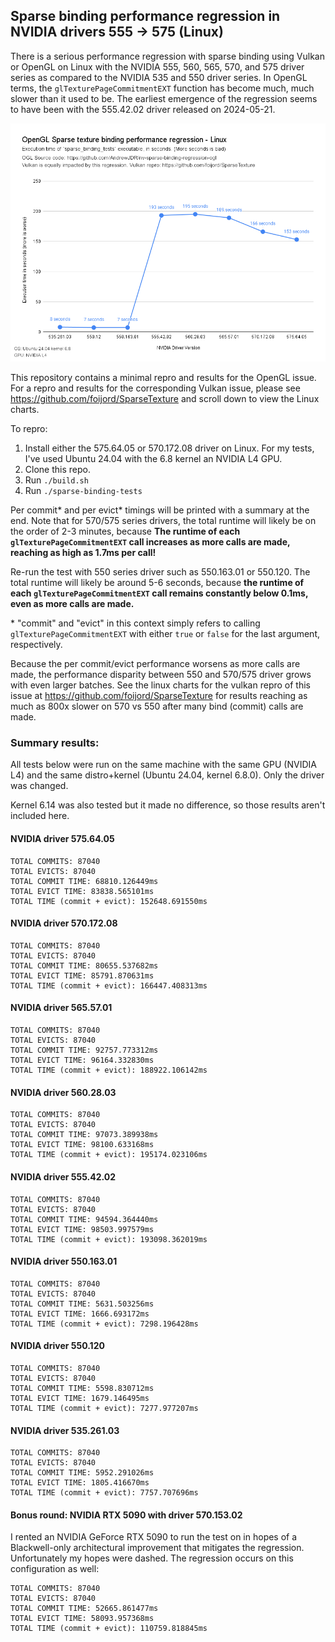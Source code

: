 ## Sparse binding performance regression in NVIDIA drivers 555 -> 575 (Linux)

There is a serious performance regression with sparse binding using Vulkan or OpenGL on Linux with the NVIDIA 555, 560, 565, 570, and 575 driver series as compared to the NVIDIA 535 and 550 driver series. In OpenGL terms, the `glTexturePageCommitmentEXT` function has become much, much slower than it used to be. The earliest emergence of the regression seems to have been with the 555.42.02 driver released on 2024-05-21.

![Results Chart](chart.png "Results Chart")

This repository contains a minimal repro and results for the OpenGL issue. For a repro and results for the corresponding Vulkan issue, please see https://github.com/foijord/SparseTexture and scroll down to view the Linux charts.

To repro:
1. Install either the 575.64.05 or 570.172.08 driver on Linux. For my tests, I've used Ubuntu 24.04 with the 6.8 kernel an NVIDIA L4 GPU.
2. Clone this repo.
3. Run `./build.sh`
4. Run `./sparse-binding-tests`

Per commit\* and per evict\* timings will be printed with a summary at the end. Note that for 570/575 series drivers, the total runtime will likely be on the order of 2-3 minutes, because **The runtime of each `glTexturePageCommitmentEXT` call increases as more calls are made, reaching as high as 1.7ms per call!**

Re-run the test with 550 series driver such as 550.163.01 or 550.120. The total runtime will likely be around 5-6 seconds, because **the runtime of each `glTexturePageCommitmentEXT` call remains constantly below 0.1ms, even as more calls are made.**

\* "commit" and "evict" in this context simply refers to calling `glTexturePageCommitmentEXT` with either `true` or `false` for the last argument, respectively.

Because the per commit/evict performance worsens as more calls are made, the performance disparity between 550 and 570/575 driver grows with even larger batches. See the linux charts for the vulkan repro of this issue at https://github.com/foijord/SparseTexture for results reaching as much as 800x slower on 570 vs 550 after many bind (commit) calls are made.

### Summary results:

All tests below were run on the same machine with the same GPU (NVIDIA L4) and the same distro+kernel (Ubuntu 24.04, kernel 6.8.0). Only the driver was changed.

Kernel 6.14 was also tested but it made no difference, so those results aren't included here.

#### NVIDIA driver 575.64.05
```
TOTAL COMMITS: 87040
TOTAL EVICTS: 87040
TOTAL COMMIT TIME: 68810.126449ms
TOTAL EVICT TIME: 83838.565101ms
TOTAL TIME (commit + evict): 152648.691550ms
```

#### NVIDIA driver 570.172.08
```
TOTAL COMMITS: 87040
TOTAL EVICTS: 87040
TOTAL COMMIT TIME: 80655.537682ms
TOTAL EVICT TIME: 85791.870631ms
TOTAL TIME (commit + evict): 166447.408313ms
```

#### NVIDIA driver 565.57.01
```
TOTAL COMMITS: 87040
TOTAL EVICTS: 87040
TOTAL COMMIT TIME: 92757.773312ms
TOTAL EVICT TIME: 96164.332830ms
TOTAL TIME (commit + evict): 188922.106142ms
```

#### NVIDIA driver 560.28.03
```
TOTAL COMMITS: 87040
TOTAL EVICTS: 87040
TOTAL COMMIT TIME: 97073.389938ms
TOTAL EVICT TIME: 98100.633168ms
TOTAL TIME (commit + evict): 195174.023106ms
```

#### NVIDIA driver 555.42.02
```
TOTAL COMMITS: 87040
TOTAL EVICTS: 87040
TOTAL COMMIT TIME: 94594.364440ms
TOTAL EVICT TIME: 98503.997579ms
TOTAL TIME (commit + evict): 193098.362019ms
```

#### NVIDIA driver 550.163.01
```
TOTAL COMMITS: 87040
TOTAL EVICTS: 87040
TOTAL COMMIT TIME: 5631.503256ms
TOTAL EVICT TIME: 1666.693172ms
TOTAL TIME (commit + evict): 7298.196428ms
```

#### NVIDIA driver 550.120
```
TOTAL COMMITS: 87040
TOTAL EVICTS: 87040
TOTAL COMMIT TIME: 5598.830712ms
TOTAL EVICT TIME: 1679.146495ms
TOTAL TIME (commit + evict): 7277.977207ms
```

#### NVIDIA driver 535.261.03
```
TOTAL COMMITS: 87040
TOTAL EVICTS: 87040
TOTAL COMMIT TIME: 5952.291026ms
TOTAL EVICT TIME: 1805.416670ms
TOTAL TIME (commit + evict): 7757.707696ms
```

#### Bonus round: NVIDIA RTX 5090 with driver 570.153.02
I rented an NVIDIA GeForce RTX 5090 to run the test on in hopes of a Blackwell-only architectural improvement that mitigates the regression. Unfortunately my hopes were dashed. The regression occurs on this configuration as well:
```
TOTAL COMMITS: 87040
TOTAL EVICTS: 87040
TOTAL COMMIT TIME: 52665.861477ms
TOTAL EVICT TIME: 58093.957368ms
TOTAL TIME (commit + evict): 110759.818845ms
```

